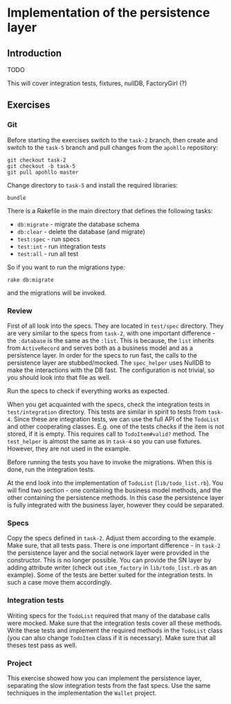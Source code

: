# Implementation of the persistence layer

## Introduction ##

TODO 

This will cover integration tests, fixtures, nullDB, FactoryGirl (?)

## Exercises

### Git

Before starting the exercises switch to the `task-2` branch, then create and
switch to the `task-5` branch and pull changes from the `apohllo` repository:

```
git checkout task-2
git checkout -b task-5
git pull apohllo master
```

Change directory to `task-5` and install the required libraries:

  `bundle`

There is a Rakefile in the main directory that defines the following tasks:

* `db:migrate` - migrate the database schema
* `db:clear` - delete the database (and migrate)
* `test:spec` - run specs
* `test:int` - run integration tests
* `test:all` - run all test

So if you want to run the migrations type:

  `rake db:migrate`

and the migrations will be invoked.

### Review

First of all look into the specs. They are located in `test/spec` directory.
They are very similar to the specs from `task-2`, with one important 
difference - the `:database` is the same as the `:list`. This is because, 
the `list` inherits from `ActiveRecord` and serves both as a business model 
and as a persistence layer. In order for the specs to run fast, the calls to the
persistence layer are stubbed/mocked. The `spec_helper` uses NullDB to make the
interactions with the DB fast. The configuration is not trivial, so you should
look into that file as well.

Run the specs to check if everything works as expected.

When you get acquainted with the specs, check the integration tests in
`test/integration` directory.  This tests are similar in spirit to tests from
`task-4`. Since these are integration tests, we can use the full API of the
`TodoList` and other cooperating classes. E.g. one of the tests checks if the item
is not stored, if it is empty. This requires call to `TodoItem#valid?` method.
The `test_helper` is almost the same as in `task-4` so you can use fixtures.
However, they are not used in the example.

Before running the tests you have to invoke the migrations. When this is done,
run the integration tests.

At the end look into the implementation of `TodoList` (`lib/todo_list.rb`). You
will find two section - one containing the business model methods, and the
other containing the persistence methods. In this case the persistence layer is
fully integrated with the business layer, however they could be separated.

### Specs

Copy the specs defined in `task-2`. Adjust them according to the example.
Make sure, that all tests pass. There is one important difference - in `task-2`
the persistence layer and the social network layer were provided in the
constructor. This is no longer possible. You can provide the SN layer by adding
attribute writer (check out `item_factory` in `lib/todo_list.rb` as an example).
Some of the tests are better suited for the integration tests. In such a case
move them accordingly.

### Integration tests

Writing specs for the `TodoList` required that many of the database calls were
mocked. Make sure that the integration tests cover all these methods. Write
these tests and implement the required methods in the `TodoList` class (you can
also change `TodoItem` class if it is necessary). Make sure that all theses test
pass as well.

### Project

This exercise showed how you can implement the persistence layer, separating the
slow integration tests from the fast specs. Use the same techniques in the
implementation the `Wallet` project.
